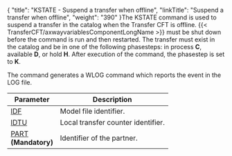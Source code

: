 {
    "title": "KSTATE - Suspend a transfer when offline",
    "linkTitle": "Suspend a transfer when offline",
    "weight": "390"
}The KSTATE
command is used to suspend a transfer in the catalog when the Transfer CFT is offline. {{< TransferCFT/axwayvariablesComponentLongName  >}} must
be shut down before the command is run and then restarted. The transfer
must exist in the catalog and be in one of the following phasesteps: in process
****C****, available ****D****,
or hold ****H****. After execution of
the command, the phasestep is set to ****K****.

The command generates a WLOG command which reports the event in the
LOG file.


| Parameter  | Description  |
| --- | --- |
| [IDF](../../../../c_intro_userinterfaces/command_summary/parameter_intro/idf) | Model file identifier. |
| [IDTU](../../../../c_intro_userinterfaces/command_summary/parameter_intro/idtu) | Local transfer counter identifier. |
| [PART](../../../../c_intro_userinterfaces/command_summary/parameter_intro/part)<br/> **(Mandatory)** | Identifier of the partner. |

